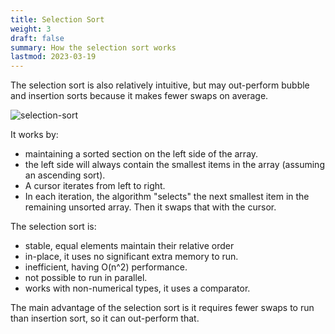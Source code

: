 ```yaml
---
title: Selection Sort
weight: 3
draft: false
summary: How the selection sort works
lastmod: 2023-03-19
---
```


The selection sort is also relatively intuitive, but may out-perform
bubble and insertion sorts because it makes fewer swaps on average.

![selection-sort](/images/selection-sort.png)

It works by:
* maintaining a sorted section on the left side of the array.
* the left side will always contain the smallest items in the array
  (assuming an ascending sort).
* A cursor iterates from left to right.
* In each iteration, the algorithm "selects" the next smallest item
  in the remaining unsorted array.  Then it swaps that with the cursor.

The selection sort is:
* stable, equal elements maintain their relative order
* in-place, it uses no significant extra memory to run.
* inefficient, having O(n^2) performance.
* not possible to run in parallel.
* works with non-numerical types, it uses a comparator.

The main advantage of the selection sort is it requires fewer swaps
to run than insertion sort, so it can out-perform that.